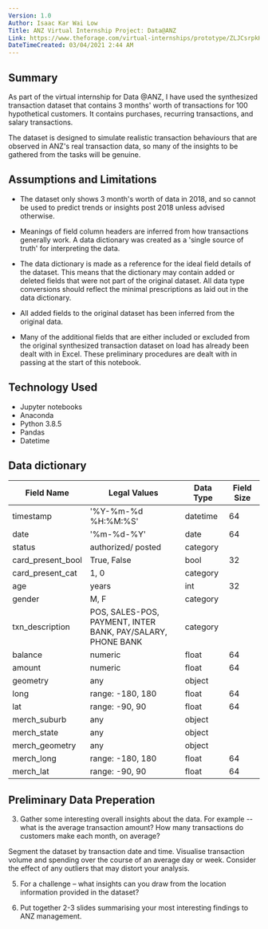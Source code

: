 ```yaml
---
Version: 1.0
Author: Isaac Kar Wai Low
Title: ANZ Virtual Internship Project: Data@ANZ
Link: https://www.theforage.com/virtual-internships/prototype/ZLJCsrpkHo9pZBJNY/Data%40ANZ%20Program
DateTimeCreated: 03/04/2021 2:44 AM
---
```

## Summary

As part of the virtual internship for Data @ANZ, I have used the synthesized transaction dataset that contains 3 months' worth of transactions for 100 hypothetical customers. It contains purchases, recurring transactions, and salary transactions.

The dataset is designed to simulate realistic transaction behaviours that are observed in ANZ's real transaction data, so many of the insights to be gathered from the tasks will be genuine.

## Assumptions and Limitations

* The dataset only shows 3 month's worth of data in 2018, and so cannot be used to predict trends or insights post 2018 unless advised otherwise.

* Meanings of field column headers are inferred from how transactions generally work. A data dictionary was created as a 'single source of truth' for interpreting the data.

* The data dictionary is made as a reference for the ideal field details of the dataset. This means that the dictionary may contain added or deleted fields that were not part of the original dataset. All data type conversions should reflect the minimal prescriptions as laid out in the data dictionary.

* All added fields to the original dataset has been inferred from the original data.

* Many of the additional fields that are either included or excluded from the original synthesized transaction dataset on load has already been dealt with in Excel. These preliminary procedures are dealt with in passing at the start of this notebook.

## Technology Used

* Jupyter notebooks
* Anaconda
* Python 3.8.5
* Pandas
* Datetime

## Data dictionary

| Field Name        | Legal Values                                                   | Data Type | Field Size |
|-------------------|----------------------------------------------------------------|-----------|------------|
| timestamp         | '%Y-%m-%d %H:%M:%S'                                            | datetime  | 64         |
| date              | '%m-%d-%Y'                                                     | date      | 64         |
| status            | authorized/ posted                                             | category  |            |
| card_present_bool | True, False                                                    | bool      | 32         |
| card_present_cat  | 1, 0                                                           | category  |            |
| age               | years                                                          | int       | 32         |
| gender            | M, F                                                           | category  |            |
| txn_description   | POS, SALES-POS, PAYMENT, INTER<br>BANK, PAY/SALARY, PHONE BANK | category  |            |
| balance           | numeric                                                        | float     | 64         |
| amount            | numeric                                                        | float     | 64         |
| geometry          | any                                                            | object    |            |
| long              | range: -180, 180                                               | float     | 64         |
| lat               | range: -90, 90                                                 | float     | 64         |
| merch_suburb      | any                                                            | object    |            |
| merch_state       | any                                                            | object    |            |
| merch_geometry    | any                                                            | object    |            |
| merch_long        | range: -180, 180                                               | float     | 64         |
| merch_lat         | range: -90, 90                                                 | float     | 64         |

## Preliminary Data Preperation

3. Gather some interesting overall insights about the data. For example -- what is the average transaction amount? How many transactions do customers make each month, on average? 

Segment the dataset by transaction date and time. Visualise transaction volume and spending over the course of an average day or week. Consider the effect of any outliers that may distort your analysis.

5. For a challenge – what insights can you draw from the location information provided in the dataset?

6. Put together 2-3 slides summarising your most interesting findings to ANZ management.
